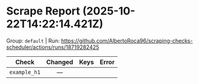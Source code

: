 # Scrape Report (2025-10-22T14:22:14.421Z)

Group: `default`  |  Run: https://github.com/AlbertoRoca96/scraping-checks-scheduler/actions/runs/18719282425

| Check | Changed | Keys | Error |
|---|:---:|:--|:--|
| `example_h1` | — |  |  |

